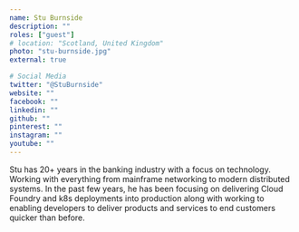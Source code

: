 ```yaml
---
name: Stu Burnside
description: ""
roles: ["guest"]
# location: "Scotland, United Kingdom"
photo: "stu-burnside.jpg"
external: true

# Social Media
twitter: "@StuBurnside"
website: ""
facebook: ""
linkedin: ""
github: ""
pinterest: ""
instagram: ""
youtube: ""
---
```


Stu has 20+ years in the banking industry with a focus on technology. Working with everything from mainframe networking to modern distributed systems. In the past few years, he has been focusing on delivering Cloud Foundry and k8s deployments into production along with working to enabling developers to deliver products and services to end customers quicker than before.

<!--more-->
